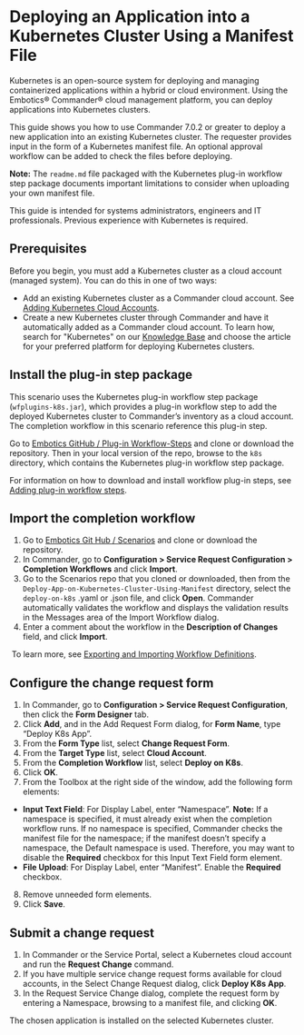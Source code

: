 # Deploying an Application into a Kubernetes Cluster Using a Manifest File

Kubernetes is an open-source system for deploying and managing containerized applications within a hybrid or cloud environment. Using the Embotics® Commander® cloud management platform, you can deploy applications into Kubernetes clusters. 

This guide shows you how to use Commander 7.0.2 or greater to deploy a new application into an existing Kubernetes cluster. The requester provides input in the form of a Kubernetes manifest file. An optional approval workflow can be added to check the files before deploying. 

**Note:** The `readme.md` file packaged with the Kubernetes plug-in workflow step package documents important limitations to consider when uploading your own manifest file.

This guide is intended for systems administrators, engineers and IT professionals. Previous experience with Kubernetes is required.

## Prerequisites

Before you begin, you must add a Kubernetes cluster as a cloud account (managed system). You can do this in one of two ways:

- Add an existing Kubernetes cluster as a Commander cloud account. See [Adding Kubernetes Cloud Accounts](https://docs.embotics.com/commander/adding-kubernetes-cloud-accounts.htm).
- Create a new Kubernetes cluster through Commander and have it automatically added as a Commander cloud account. To learn how, search for "Kubernetes" on our [Knowledge Base](https://support.embotics.com/support/solutions/8000051955) and choose the article for your preferred platform for deploying Kubernetes clusters.

## Install the plug-in step package

This scenario uses the Kubernetes plug-in workflow step package (`wfplugins-k8s.jar`), which provides a plug-in workflow step to add the deployed Kubernetes cluster to Commander’s inventory as a cloud account. The completion workflow in this scenario reference this plug-in step.

Go to [Embotics GitHub / Plug-in Workflow-Steps](https://github.com/Embotics/Plug-in-Workflow-Steps) and clone or download the repository. Then in your local version of the repo, browse to the `k8s` directory, which contains the Kubernetes plug-in workflow step package. 

For information on how to download and install workflow plug-in steps, see [Adding plug-in workflow steps](https://docs.embotics.com/commander/Using-Plug-In-WF-Steps.htm#Adding).

## Import the completion workflow

1. Go to [Embotics Git Hub / Scenarios](https://github.com/Embotics/Scenarios) and clone or download the repository.
1. In Commander, go to **Configuration > Service Request Configuration > Completion Workflows** and click **Import**.
1. Go to the Scenarios repo that you cloned or downloaded, then from the `Deploy-App-on-Kubernetes-Cluster-Using-Manifest` directory, select the `deploy-on-k8s`  .yaml or .json file, and click **Open**.
   Commander automatically validates the workflow and displays the validation results in the Messages area of the Import Workflow dialog.
1. Enter a comment about the workflow in the **Description of Changes** field, and click **Import**.

​        To learn more, see [Exporting and Importing Workflow Definitions](https://docs.embotics.com/commander/exporting-and-importing-workflows.htm).

##  Configure the change request form

1. In Commander, go to **Configuration > Service Request Configuration**, then click the **Form Designer** tab.
1. Click **Add**, and in the Add Request Form dialog, for **Form Name**, type “Deploy K8s App”.
1. From the **Form Type** list, select **Change Request Form**.
1. From the **Target Type** list, select **Cloud Account**.
1. From the **Completion Workflow** list, select **Deploy on K8s**.
1. Click **OK**.
1. From the Toolbox at the right side of the window, add the following form elements:
  - **Input Text Field**: For Display Label, enter “Namespace”.
     **Note:** If a namespace is specified, it must already exist when the completion workflow runs. If no namespace is specified, Commander checks the manifest file for the namespace; if the manifest doesn’t specify a namespace, the Default namespace is used. Therefore, you may want to disable the **Required** checkbox for this Input Text Field form element.
  - **File Upload**: For Display Label, enter “Manifest”. Enable the **Required** checkbox.
8. Remove unneeded form elements.
9. Click **Save**.

## Submit a change request

1. In Commander or the Service Portal, select a Kubernetes cloud account and run the **Request Change** command.
1. If you have multiple service change request forms available for cloud accounts, in the Select Change Request dialog, click **Deploy K8s App**.
1.  In the Request Service Change dialog, complete the request form by entering a Namespace, browsing to a manifest file, and clicking **OK**.

The chosen application is installed on the selected Kubernetes cluster.
